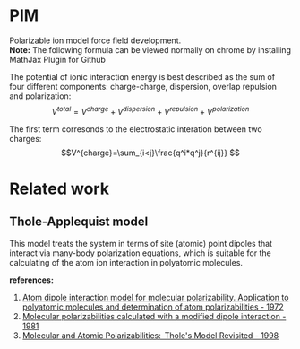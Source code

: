 # PIM
Polarizable ion model force field development.   
**Note:** The following formula can be viewed normally on chrome by installing MathJax Plugin for Github

The potential of ionic interaction energy is best described as the sum of four different components: charge-charge, dispersion, overlap repulsion and polarization:
$$V^{total}=V^{charge} + V^{dispersion} + V^{repulsion} + V^{polarization} $$

The first term corresonds to the electrostatic interation between two charges:
$$V^{charge}=\sum_{i<j}\frac{q^i*q^j}{r^{ij}} $$

# Related work
## Thole-Applequist model
This model treats the system in terms of site (atomic) point dipoles that interact via many-body polarization equations, which is suitable for the calculating  of the atom ion interaction in polyatomic molecules.

**references:**  
1. [Atom dipole interaction model for molecular polarizability. Application to polyatomic molecules and determination of atom polarizabilities - 1972](https://pubs.acs.org/doi/abs/10.1021/ja00764a010?journalCode=jacsat)  
2. [Molecular polarizabilities calculated with a modified dipole interaction - 1981](https://www.sciencedirect.com/science/article/abs/pii/0301010481851762)  
3. [Molecular and Atomic Polarizabilities:  Thole's Model Revisited - 1998](https://pubs.acs.org/doi/abs/10.1021/jp980221f)

